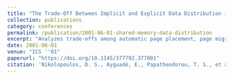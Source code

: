 ```yaml
---
title: "The Trade-Off Between Implicit and Explicit Data Distribution in Shared-Memory Programming Paradigms"
collection: publications
category: conferences
permalink: /publication/2001-06-01-shared-memory-data-distribution
excerpt: "Analyzes trade-offs among automatic page placement, page migration, and manual data distribution in OpenMP programs on NUMA systems."
date: 2001-06-01
venue: "ICS ''01"
paperurl: "https://doi.org/10.1145/377792.377801"
citation: 'Nikolopoulos, D. S., Ayguadé, E., Papatheodorou, T. S., et al. (2001). &quot;Implicit vs. Explicit Data Distribution.&quot; In <i>ICS ''01</i>, 23–37. https://doi.org/10.1145/377792.377801'
---
```

